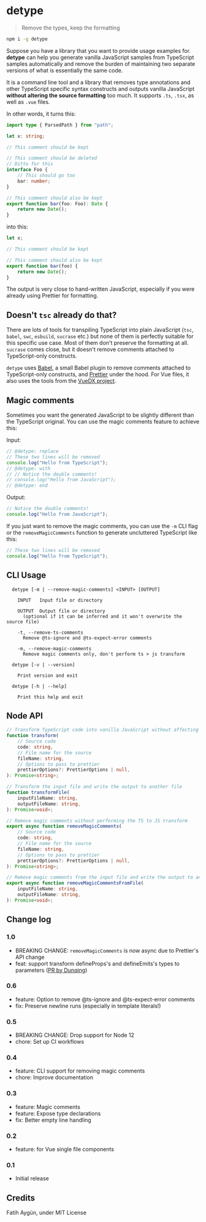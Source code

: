 # detype

> Remove the types, keep the formatting

```sh
npm i -g detype
```

Suppose you have a library that you want to provide usage examples for. **detype** can help you generate vanilla JavaScript samples from TypeScript samples automatically and remove the burden of maintaining two separate versions of what is essentially the same code.

It is a command line tool and a library that removes type annotations and other TypeScript specific syntax constructs and outputs vanilla JavaScript **without altering the source formatting** too much. It supports `.ts`, `.tsx`, as well as `.vue` files.

In other words, it turns this:

```ts
import type { ParsedPath } from "path";

let x: string;

// This comment should be kept

// This comment should be deleted
// Ditto for this
interface Foo {
	// This should go too
	bar: number;
}

// This comment should also be kept
export function bar(foo: Foo): Date {
	return new Date();
}
```

into this:

```js
let x;

// This comment should be kept

// This comment should also be kept
export function bar(foo) {
	return new Date();
}
```

The output is very close to hand-written JavaScript, especially if you were already using Prettier for formatting.

## Doesn't `tsc` already do that?

There are lots of tools for transpiling TypeScript into plain JavaScript (`tsc`, `babel`, `swc`, `esbuild`, `sucrase` etc.) but none of them is perfectly suitable for this specific use case. Most of them don't preserve the formatting at all. `sucrase` comes close, but it doesn't remove comments attached to TypeScript-only constructs.

`detype` uses [Babel](https://babeljs.io/), a small Babel plugin to remove comments attached to TypeScript-only constructs, and [Prettier](https://prettier.io/) under the hood. For Vue files, it also uses the tools from the [VueDX project](https://github.com/vuedx/languagetools).

## Magic comments

Sometimes you want the generated JavaScript to be slightly different than the TypeScript original. You can use the magic comments feature to achieve this:

Input:

```ts
// @detype: replace
// These two lines will be removed
console.log("Hello from TypeScript");
// @detype: with
// // Notice the double comments!
// console.log("Hello from JavaScript");
// @detype: end
```

Output:

```js
// Notice the double comments!
console.log("Hello from JavaScript");
```

If you just want to remove the magic comments, you can use the `-m` CLI flag or the `removeMagicComments` function to generate uncluttered TypeScript like this:

```ts
// These two lines will be removed
console.log("Hello from TypeScript");
```

## CLI Usage

```
  detype [-m | --remove-magic-comments] <INPUT> [OUTPUT]

    INPUT   Input file or directory

    OUTPUT  Output file or directory
      (optional if it can be inferred and it won't overwrite the source file)

    -t, --remove-ts-comments
      Remove @ts-ignore and @ts-expect-error comments

    -m, --remove-magic-comments
      Remove magic comments only, don't perform ts > js transform

  detype [-v | --version]

    Print version and exit

  detype [-h | --help]

    Print this help and exit
```

## Node API

```ts
// Transform TypeScript code into vanilla JavaScript without affecting the formatting
function transform(
	// Source code
	code: string,
	// File name for the source
	fileName: string,
	// Options to pass to prettier
	prettierOptions?: PrettierOptions | null,
): Promise<string>;

// Transform the input file and write the output to another file
function transformFile(
	inputFileName: string,
	outputFileName: string,
): Promise<void>;

// Remove magic comments without performing the TS to JS transform
export async function removeMagicComments(
	// Source code
	code: string,
	// File name for the source
	fileName: string,
	// Options to pass to prettier
	prettierOptions?: PrettierOptions | null,
): Promise<string>;

// Remove magic comments from the input file and write the output to another file
export async function removeMagicCommentsFromFile(
	inputFileName: string,
	outputFileName: string,
): Promise<void>;
```

## Change log

### 1.0

- BREAKING CHANGE: `removeMagicComments` is now async due to Prettier's API change
- feat: support transform defineProps's and defineEmits's types to parameters ([PR by Dunqing](https://github.com/cyco130/detype/pull/11))

### 0.6

- feature: Option to remove @ts-ignore and @ts-expect-error comments
- fix: Preserve newline runs (especially in template literals!)

### 0.5

- BREAKING CHANGE: Drop support for Node 12
- chore: Set up CI workflows

### 0.4

- feature: CLI support for removing magic comments
- chore: Improve documentation

### 0.3

- feature: Magic comments
- feature: Expose type declarations
- fix: Better empty line handling

### 0.2

- feature: for Vue single file components

### 0.1

- Initial release

## Credits

Fatih Aygün, under MIT License
